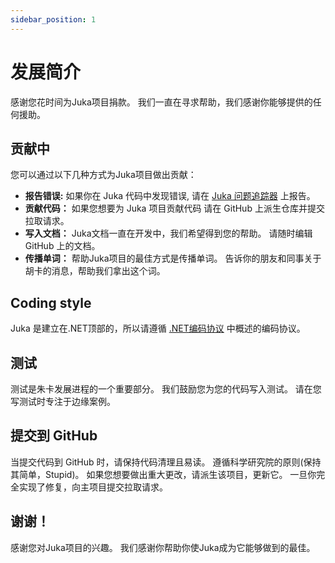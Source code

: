 ```yaml
---
sidebar_position: 1
---
```


# 发展简介

感谢您花时间为Juka项目捐款。 我们一直在寻求帮助，我们感谢你能够提供的任何援助。

## 贡献中

您可以通过以下几种方式为Juka项目做出贡献：

* **报告错误:** 如果你在 Juka 代码中发现错误, 请在 [Juka 问题追踪器](https://github.com/jukaLang/juka/issues) 上报告。
* **贡献代码：** 如果您想要为 Juka 项目贡献代码 请在 GitHub 上派生仓库并提交拉取请求。
* **写入文档：** Juka文档一直在开发中，我们希望得到您的帮助。 请随时编辑GitHub 上的文档。
* **传播单词：** 帮助Juka项目的最佳方式是传播单词。 告诉你的朋友和同事关于胡卡的消息，帮助我们拿出这个词。

## Coding style

Juka 是建立在.NET顶部的，所以请遵循 [.NET编码协议](https://docs.microsoft.com/en-us/dotnet/csharp/programming-guide/inside-a-program/coding-conventions) 中概述的编码协议。

## 测试

测试是朱卡发展进程的一个重要部分。 我们鼓励您为您的代码写入测试。 请在您写测试时专注于边缘案例。

## 提交到 GitHub

当提交代码到 GitHub 时，请保持代码清理且易读。 遵循科学研究院的原则(保持其简单，Stupid)。 如果您想要做出重大更改，请派生该项目，更新它。 一旦你完全实现了修复，向主项目提交拉取请求。

## 谢谢！

感谢您对Juka项目的兴趣。 我们感谢你帮助你使Juka成为它能够做到的最佳。
